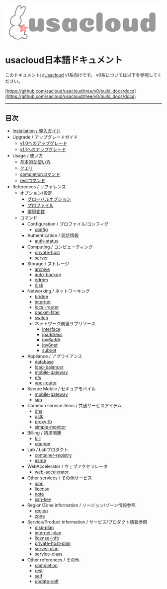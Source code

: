 ![usacloud_logo.png](images/usacloud_logo_h.png)

# usacloud日本語ドキュメント

このドキュメントは[Usacloud](https://github.com/sacloud/usacloud) v1系向けです。
v0系については以下を参照してください。

[https://github.com/sacloud/usacloud/tree/v0/build_docs/docs](https://github.com/sacloud/usacloud/tree/v0/build_docs/docs)

---

## 目次

* [Installation / 導入ガイド](installation/start_guide)
* Upgrade / アップグレードガイド
    - [v1.0へのアップグレード](upgrade/v1_0_0)
    - [v1.1へのアップグレード](upgrade/v1_1_0)
* Usage / 使い方
    - [基本的な使い方](guides/basic_usage)
    - [クエリ](guides/query)
    - [completionコマンド](guides/completion)
    - [restコマンド](guides/rest)
* References / リファレンス
    * オプション/設定
        - [グローバルオプション](references/global.md)
        - [プロファイル](references/profile.md)
        - [環境変数](references/env.md)
    * コマンド
        * Configuration / プロファイル/コンフィグ
            - [config](references/config)
        * Authentication / 認証情報
            - [auth-status](references/auth-status)
        * Computing / コンピューティング
            - [private-host](references/private-host)
            - [server](references/server)
        * Storage / ストレージ
            - [archive](references/archive)
            - [auto-backup](references/auto-backup)
            - [cdrom](references/cdrom)
            - [disk](references/disk)
        * Networking / ネットワーキング
            - [bridge](references/bridge)
            - [internet](references/internet)
            - [local-router](references/local-router)
            - [packet-filter](references/packet-filter)
            - [switch](references/switch)
            * ネットワーク関連サブリソース
                - [interface](references/interface)
                - [ipaddress](references/ipaddress)
                - [ipv6addr](references/ipv6addr)
                - [ipv6net](references/ipv6net)
                - [subnet](references/subnet)
        * Appliance / アプライアンス
            - [database](references/database)
            - [load-balancer](references/load-balancer)
            - [mobile-gateway](references/mobile-gateway)
            - [nfs](references/nfs)
            - [vpc-router](references/vpc-router)
        * Secure Mobile / セキュアモバイル
            - [mobile-gateway](references/mobile-gateway)
            - [sim](references/sim)
        * Common service items / 共通サービスアイテム
            - [dns](references/dns)
            - [gslb](references/gslb)
            - [proxy-lb](references/proxy-lb)
            - [simple-monitor](references/simple-monitor)
        * Billing / 請求関連
            - [bill](references/bill)
            - [coupon](references/coupon)
        * Lab / Labプロダクト
            - [container-registry](references/container-registry)
            - [esme](references/esme)
        * WebAccelerator / ウェブアクセラレータ
            - [web-accelerator](references/web-accelerator)
        * Other services / その他サービス
            - [icon](references/icon)
            - [license](references/license)
            - [note](references/note)
            - [ssh-key](references/ssh-key)
         * Region/Zone information / リージョン/ゾーン情報参照
            - [region](references/region)
            - [zone](references/zone)
        * Service/Product information / サービス/プロダクト情報参照
            - [disk-plan](references/disk-plan)
            - [internet-plan](references/internet-plan)
            - [license-info](references/license-info)
            - [private-host-plan](references/private-host-plan)
            - [server-plan](references/server-plan)
            - [service-class](references/service-class)
        * Other references / その他
            - [completion](references/completion)
            - [rest](references/rest)
            - [self](references/self)
            - [update-self](references/update-self)
